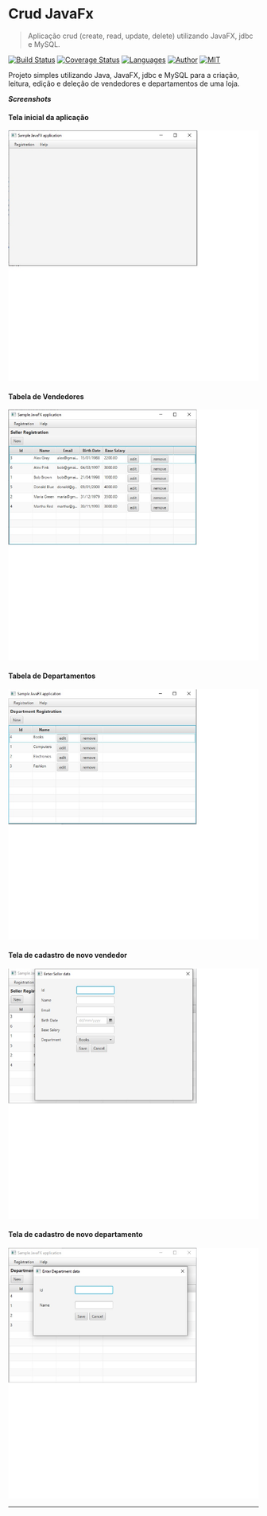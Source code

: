 # Crud JavaFx

> Aplicação crud (create, read, update, delete) utilizando JavaFX, jdbc e MySQL.


[![Build Status](http://img.shields.io/travis/badges/badgerbadgerbadger.svg?style=flat-square)](https://travis-ci.org/badges/badgerbadgerbadger)
[![Coverage Status](http://img.shields.io/coveralls/badges/badgerbadgerbadger.svg?style=flat-square)](https://coveralls.io/r/badges/badgerbadgerbadger)
[![Languages](https://img.shields.io/badge/languages-Java-yellow.svg)](https://github.com/alexprut/HackerRank#table-of-contents)
[![Author](https://img.shields.io/badge/author-ThiagoMoura-brightgreen.svg?style=flat-square)](https://github.com/TAMMoura)
[![MIT](https://img.shields.io/dub/l/vibe-d.svg?style=flat-square)](https://github.com/TAMMoura/crud-javafx-jdbc/blob/master/LICENSE)

Projeto simples utilizando Java, JavaFX, jdbc e MySQL para a criação, leitura, edição e deleção de vendedores e departamentos de uma loja.

***Screenshots***

#### Tela inicial da aplicação
[![Tela inicial](https://github.com/TAMMoura/crud-javafx-jdbc/blob/master/screenshots/tela%20inicial.jpg)]()
#### Tabela de Vendedores
[![Seller Crud](https://github.com/TAMMoura/crud-javafx-jdbc/blob/master/screenshots/seller%20crud.jpg)]()
#### Tabela de Departamentos
[![Department Crud](https://github.com/TAMMoura/crud-javafx-jdbc/blob/master/screenshots/department%20crud.jpg)]()
#### Tela de cadastro de novo vendedor
[![New Seller](https://github.com/TAMMoura/crud-javafx-jdbc/blob/master/screenshots/new%20seller.jpg)]()
#### Tela de cadastro de novo departamento
[![New Department](https://github.com/TAMMoura/crud-javafx-jdbc/blob/master/screenshots/new%20department.jpg)]()


---
